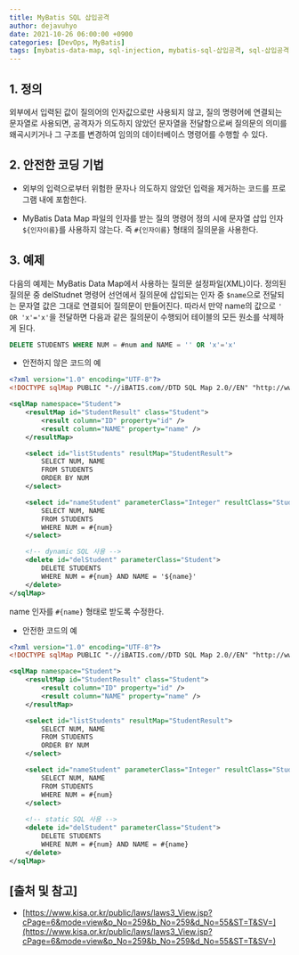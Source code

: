 ```yaml
---
title: MyBatis SQL 삽입공격
author: dejavuhyo
date: 2021-10-26 06:00:00 +0900
categories: [DevOps, MyBatis]
tags: [mybatis-data-map, sql-injection, mybatis-sql-삽입공격, sql-삽입공격]
---
```


## 1. 정의
외부에서 입력된 값이 질의어의 인자값으로만 사용되지 않고, 질의 명령어에 연결되는 문자열로 사용되면, 공격자가 의도하지 않았던 문자열을 전달함으로써 질의문의 의미를 왜곡시키거나 그 구조를 변경하여 임의의 데이터베이스 명령어를 수행할 수 있다.

## 2. 안전한 코딩 기법

* 외부의 입력으로부터 위험한 문자나 의도하지 않았던 입력을 제거하는 코드를 프로그램 내에 포함한다.

* MyBatis Data Map 파일의 인자를 받는 질의 명령어 정의 시에 문자열 삽입 인자 `${인자이름}`를 사용하지 않는다. 즉 `#{인자이름}` 형태의 질의문을 사용한다.

## 3. 예제
다음의 예제는 MyBatis Data Map에서 사용하는 질의문 설정파일(XML)이다. 정의된 질의문 중 delStudnet 명령어 선언에서 질의문에 삽입되는 인자 중 `$name`으로 전달되는 문자열 값은 그대로 연결되어 질의문이 만들어진다. 따라서 만약 name의 값으로 `' OR 'x'='x'`을 전달하면 다음과 같은 질의문이 수행되어 테이블의 모든 원소를 삭제하게 된다.

```sql
DELETE STUDENTS WHERE NUM = #num and NAME = '' OR 'x'='x'
```

* 안전하지 않은 코드의 예

```xml
<?xml version="1.0" encoding="UTF-8"?>
<!DOCTYPE sqlMap PUBLIC "-//iBATIS.com//DTD SQL Map 2.0//EN" "http://www.ibatis.com/dtd/sql-map-2.dtd">

<sqlMap namespace="Student">
    <resultMap id="StudentResult" class="Student">
        <result column="ID" property="id" />
        <result column="NAME" property="name" />
    </resultMap>

    <select id="listStudents" resultMap="StudentResult">
        SELECT NUM, NAME
        FROM STUDENTS
        ORDER BY NUM
    </select>

    <select id="nameStudent" parameterClass="Integer" resultClass="Student">
        SELECT NUM, NAME
        FROM STUDENTS
        WHERE NUM = #{num}
    </select>

    <!-- dynamic SQL 사용 -->
    <delete id="delStudent" parameterClass="Student">
        DELETE STUDENTS
        WHERE NUM = #{num} AND NAME = '${name}'
    </delete>
</sqlMap>
```

name 인자를 `#{name}` 형태로 받도록 수정한다.

* 안전한 코드의 예

```xml
<?xml version="1.0" encoding="UTF-8"?>
<!DOCTYPE sqlMap PUBLIC "-//iBATIS.com//DTD SQL Map 2.0//EN" "http://www.ibatis.com/dtd/sql-map-2.dtd">

<sqlMap namespace="Student">
    <resultMap id="StudentResult" class="Student">
        <result column="ID" property="id" />
        <result column="NAME" property="name" />
    </resultMap>

    <select id="listStudents" resultMap="StudentResult">
        SELECT NUM, NAME
        FROM STUDENTS
        ORDER BY NUM
    </select>

    <select id="nameStudent" parameterClass="Integer" resultClass="Student">
        SELECT NUM, NAME
        FROM STUDENTS
        WHERE NUM = #{num}
    </select>
    
    <!-- static SQL 사용 -->
    <delete id="delStudent" parameterClass="Student">
        DELETE STUDENTS
        WHERE NUM = #{num} AND NAME = #{name}
    </delete>
</sqlMap>
```

## [출처 및 참고]
* [https://www.kisa.or.kr/public/laws/laws3_View.jsp?cPage=6&mode=view&p_No=259&b_No=259&d_No=55&ST=T&SV=](https://www.kisa.or.kr/public/laws/laws3_View.jsp?cPage=6&mode=view&p_No=259&b_No=259&d_No=55&ST=T&SV=)
